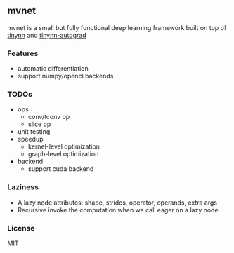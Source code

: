 ## mvnet

mvnet is a small but fully functional deep learning framework built on top of [tinynn](https://github.com/borgwang/tinynn) and [tinynn-autograd](https://github.com/borgwang/tinynn-autograd)

### Features
- automatic differentiation
- support numpy/opencl backends

### TODOs
- ops
  - conv/tconv op
  - slice op
- unit testing
- speedup
  - kernel-level optimization
  - graph-level optimization
- backend
  - support cuda backend

### Laziness

- A lazy node attributes: shape, strides, operator, operands, extra args
- Recursive invoke the computation when we call eager on a lazy node

### License

MIT

